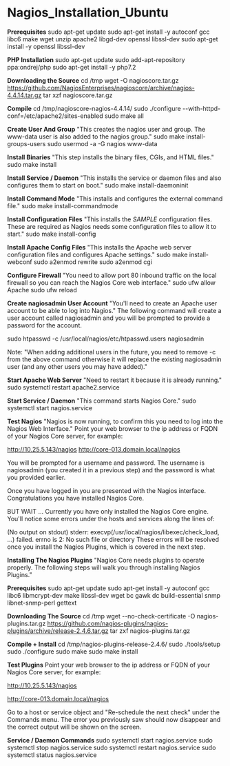 # Nagios_Installation_Ubuntu

**Prerequisites**
sudo apt-get update
sudo apt-get install -y autoconf gcc libc6 make wget unzip apache2 libgd-dev openssl libssl-dev
sudo apt-get install -y openssl libssl-dev

**PHP Installation** 
sudo apt-get update
sudo add-apt-repository ppa:ondrej/php
sudo apt-get install -y php7.2

**Downloading the Source**
cd /tmp
wget -O nagioscore.tar.gz https://github.com/NagiosEnterprises/nagioscore/archive/nagios-4.4.14.tar.gz
tar xzf nagioscore.tar.gz

**Compile**
cd /tmp/nagioscore-nagios-4.4.14/
sudo ./configure --with-httpd-conf=/etc/apache2/sites-enabled
sudo make all

**Create User And Group** "This creates the nagios user and group. The www-data user is also added to the nagios group."
sudo make install-groups-users
sudo usermod -a -G nagios www-data

**Install Binaries** "This step installs the binary files, CGIs, and HTML files."
sudo make install

**Install Service / Daemon** "This installs the service or daemon files and also configures them to start on boot."
sudo make install-daemoninit

**Install Command Mode** "This installs and configures the external command file."
sudo make install-commandmode

**Install Configuration Files** "This installs the *SAMPLE* configuration files. These are required as Nagios needs some configuration files to allow it to start."
sudo make install-config

**Install Apache Config Files** "This installs the Apache web server configuration files and configures Apache settings."
sudo make install-webconf
sudo a2enmod rewrite
sudo a2enmod cgi

**Configure Firewall** "You need to allow port 80 inbound traffic on the local firewall so you can reach the Nagios Core web interface."
sudo ufw allow Apache
sudo ufw reload

**Create nagiosadmin User Account** "You'll need to create an Apache user account to be able to log into Nagios."
The following command will create a user account called nagiosadmin and you will be prompted to provide a password for the account.

sudo htpasswd -c /usr/local/nagios/etc/htpasswd.users nagiosadmin

Note: "When adding additional users in the future, you need to remove -c from the above command otherwise it will replace the existing nagiosadmin user (and any other users you may have added)."


**Start Apache Web Server** "Need to restart it because it is already running."
sudo systemctl restart apache2.service

**Start Service / Daemon** "This command starts Nagios Core."
sudo systemctl start nagios.service

**Test Nagios** "Nagios is now running, to confirm this you need to log into the Nagios Web Interface."
Point your web browser to the ip address or FQDN of your Nagios Core server, for example:

http://10.25.5.143/nagios
http://core-013.domain.local/nagios

You will be prompted for a username and password. The username is nagiosadmin (you created it in a previous step) and the password is what you provided earlier.

Once you have logged in you are presented with the Nagios interface. Congratulations you have installed Nagios Core.

BUT WAIT ...
Currently you have only installed the Nagios Core engine. You'll notice some errors under the hosts and services along the lines of:

(No output on stdout) stderr: execvp(/usr/local/nagios/libexec/check_load, ...) failed. errno is 2: No such file or directory 
These errors will be resolved once you install the Nagios Plugins, which is covered in the next step.


**Installing The Nagios Plugins** "Nagios Core needs plugins to operate properly. The following steps will walk you through installing Nagios Plugins."

**Prerequisites**
sudo apt-get update
sudo apt-get install -y autoconf gcc libc6 libmcrypt-dev make libssl-dev wget bc gawk dc build-essential snmp libnet-snmp-perl gettext

**Downloading The Source**
cd /tmp
wget --no-check-certificate -O nagios-plugins.tar.gz https://github.com/nagios-plugins/nagios-plugins/archive/release-2.4.6.tar.gz
tar zxf nagios-plugins.tar.gz

**Compile + Install**
cd /tmp/nagios-plugins-release-2.4.6/
sudo ./tools/setup
sudo ./configure
sudo make
sudo make install

**Test Plugins**
Point your web browser to the ip address or FQDN of your Nagios Core server, for example:

http://10.25.5.143/nagios

http://core-013.domain.local/nagios

Go to a host or service object and "Re-schedule the next check" under the Commands menu. The error you previously saw should now disappear and the correct output will be shown on the screen.

**Service / Daemon Commands**
sudo systemctl start nagios.service
sudo systemctl stop nagios.service
sudo systemctl restart nagios.service
sudo systemctl status nagios.service
